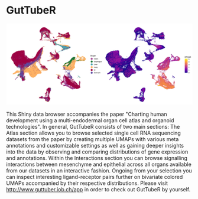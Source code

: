 # GutTubeR

![alt text](www/guttuber_example.png "UMAPs with annotation for organ and expression of EPCAM")

This Shiny data browser accompanies the paper "Charting human development using a multi-endodermal organ cell atlas and organoid technologies". In general, GutTubeR consists of two main sections: The Atlas section allows you to browse selected single cell RNA sequencing datasets from the paper by creating multiple UMAPs with various meta annotations and customizable settings as well as gaining deeper insights into the data by observing and comparing distributions of gene expression and annotations. Within the Interactions section you can browse signalling interactions between mesenchyme and epithelial across all organs available from our datasets in an interactive fashion. Ongoing from your selection you can inspect interesting ligand-receptor pairs further on bivariate colored UMAPs accompanied by their respective distributions. Please visit <http://www.guttuber.iob.ch/app> in order to check out GutTubeR by yourself. 



